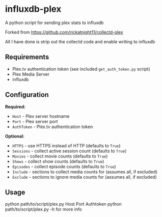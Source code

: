 # influxdb-plex

A python script for sending plex stats to influxdb

Forked from https://github.com/rickatnight11/collectd-plex

All I have done is strip out the collectd code and enable writing to influxdb

## Requirements

* Plex.tv authentication token (see included `get_auth_token.py` script)
* Plex Media Server
* influxdb

## Configuration

**Required:**

* `Host` - Plex server hostname
* `Port` - Plex server port
* `AuthToken` - Plex.tv authentication token

**Optional:**
* `HTTPS` - use HTTPS instead of HTTP (defaults to `True`)
* `Sessions` - collect active session count (defaults to `True`)
* `Movies` - collect movie counts (defaults to `True`)
* `Shows` - collect show counts (defaults to `True`)
* `Episodes` - collect episode counts (defaults to `True`)
* `Include` - sections to collect media counts for (assumes all, if excluded)
* `Exclude` - sections to ignore media counts for (assumes all, if excluded)

## Usage

python path/to/script/plex.py Host Port Authtoken
python path/to/script/plex.py -h for more info

